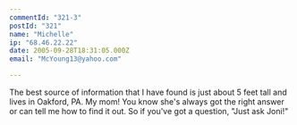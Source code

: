 ```yaml
---
commentId: "321-3"
postId: "321"
name: "Michelle"
ip: "68.46.22.22"
date: 2005-09-28T18:31:05.000Z
email: "McYoung13@yahoo.com"

---
```

<p>The best source of information that I have found is just about 5 feet tall and lives in Oakford, PA.  My mom!  You know she's always got the right answer or can tell me how to find it out.  So if you've got a question, "Just ask Joni!"</p>